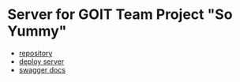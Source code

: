 
# Server for GOIT Team Project "So Yummy"

- [repository](https://github.com/Valerka4052/final_project_utf-8_backend)
- [deploy server](https://final-project-utf-8-backend.onrender.com/)
- [swagger docs](https://final-project-utf-8-backend.onrender.com/api-docs)
